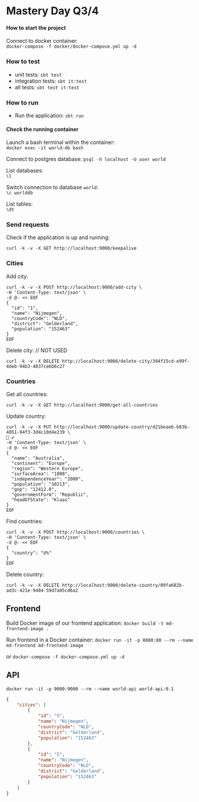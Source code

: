 # Mastery Day Q3/4

#### How to start the project
Connect to docker container:  
`docker-compose -f docker/docker-compose.yml up -d`

### How to test

- unit tests: `sbt test`
- integration tests: `sbt it:test`
- all tests: `sbt test it:test`

### How to run

- Run the application: `sbt run`

#### Check the running container
Launch a bash terminal within the container:  
`docker exec -it world-db bash`

Connect to postgres database:
`psql -h localhost -U user world`

List databases:  
`\l`

Switch connection to database `world`:  
`\c worlddb`

List tables:  
`\dt`

### Send requests

Check if the application is up and running:
```
curl -k -v -X GET http://localhost:9000/keepalive
```

### Cities
Add city:
```
curl -k -v -X POST http://localhost:9000/add-city \
-H 'Content-Type: text/json' \
-d @- << EOF
{
  "id": "1",
  "name": "Nijmegen",
  "countryCode": "NLD",
  "district": "Gelderland",
  "population": "152463"
}
EOF
```

Delete city: // NOT USED
```
curl -k -v -X DELETE http://localhost:9000/delete-city/394f15cd-e99f-4deb-94b3-4837ce6b6c27
```

### Countries
Get all countries:
```
curl -k -v -X GET http://localhost:9000/get-all-countries
```

Update country:
```
curl -k -v -X PUT http://localhost:9000/update-country/d21beae6-b83b-4051-94f3-3d4c10d4e239 \                                                                                                       ✔
-H 'Content-Type: text/json' \
-d @- << EOF
{
  "name": "Australia",
  "continent": "Europe",
  "region": "Western Europe",
  "surfaceArea": "1000",
  "independenceYear": "2000",
  "population": "10213",
  "gnp": "12412.0",
  "governmentForm": "Republic",
  "headOfState": "Klaas"
}
EOF
```



Find countries:
```
curl -k -v -X POST http://localhost:9000/countries \
-H 'Content-Type: text/json' \
-d @- << EOF
{
  "country": "U%"
}
EOF
```

Delete country:
```
curl -k -v -X DELETE http://localhost:9000/delete-country/09fa682b-ad3c-421e-9484-59d7a05cd6a2
```





## Frontend
Build Docker image of our frontend application:
`docker build -t md-frontend-image .`

Run frontend in a Docker container:
`docker run -it -p 8080:80 --rm --name md-frontend md-frontend-image`

or
`docker-compose -f docker-compose.yml up -d`

## API
`docker run -it -p 9000:9000 --rm --name world-api world-api:0.1`

```json
{
    "cities": [
        {
            "id": "5",
            "name": "Nijmegen",
            "countryCode": "NLD",
            "district": "Gelderland",
            "population": "152463"
        },
        {
            "id": "5",
            "name": "Nijmegen",
            "countryCode": "NLD",
            "district": "Gelderland",
            "population": "152463"
        }
    ]
}
```
